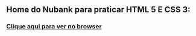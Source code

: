 <h2>Home do Nubank para praticar HTML 5 E CSS 3:</h2>
<h3><a href="https://gabrielbaltar.github.io/nubankhome/">Clique aqui para ver no browser</a></h3>
